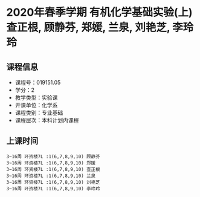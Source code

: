 # 2020年春季学期 有机化学基础实验(上) 查正根, 顾静芬, 郑媛, 兰泉, 刘艳芝, 李玲玲






## 课程信息

- 课程号：019151.05
- 学分：2
- 教学类型：实验课
- 开课单位：化学系
- 课程类别：专业基础
- 课程层次：本科计划内课程

## 上课时间

```
3~16周 环资楼7L :1(6,7,8,9,10) 顾静芬
3~16周 环资楼7L :1(6,7,8,9,10) 郑媛
3~16周 环资楼7L :1(6,7,8,9,10) 查正根
3~16周 环资楼7L :1(6,7,8,9,10) 兰泉
3~16周 环资楼7L :1(6,7,8,9,10) 刘艳芝
3~16周 环资楼7L :1(6,7,8,9,10) 李玲玲
```

